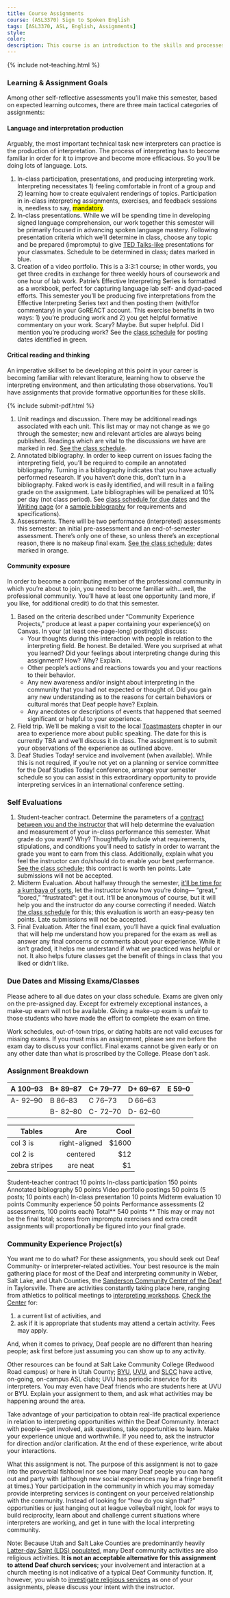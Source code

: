 ```yaml
---
title: Course Assignments
course: (ASL3370) Sign to Spoken English
tags: [ASL3370, ASL, English, Assignments]
style: 
color: 
description: This course is an introduction to the skills and processes required to produce conceptually accurate and linguistically appropriate spoken-language interpretations of ASL texts.
---
```


{% include not-teaching.html %}

### Learning & Assignment Goals
Among other self-reflective assessments you’ll make this semester, based on expected learning outcomes, there are three main tactical categories of assignments:

#### Language and interpretation production
Arguably, the most important technical task new interpreters can practice is the production of interpretation. The process of interpreting has to become familiar in order for it to improve and become more efficacious. So you’ll be doing lots of language. Lots.
1. In-class participation, presentations, and producing interpreting work. Interpreting necessitates 1) feeling comfortable in front of a group and 2) learning how to create equivalent renderings of topics. Participation in in-class interpreting assignments, exercises, and feedback sessions is, needless to say, <mark>mandatory</mark>.
2. In-class presentations. While we will be spending time in developing signed language comprehension, our work together this semester will be primarily focused in advancing spoken language mastery. Following presentation criteria which we’ll determine in class, choose any topic and be prepared (impromptu) to give [TED Talks-like](http://www.ted.com) presentations for your classmates. Schedule to be determined in class; dates marked in blue.
3. Creation of a video portfolio. This is a 3:3:1 course; in other words, you get three credits in exchange for three weekly hours of coursework and one hour of lab work. Patrie’s Effective Interpreting Series is formatted as a workbook, perfect for capturing language lab self- and dyad-paced efforts. This semester you’ll be producing five interpretations from the Effective Interpreting Series text and then posting them (with/for commentary) in your GoREACT account. This exercise benefits in two ways: 1) you’re producing work and 2) you get helpful formative commentary on your work. Scary? Maybe. But super helpful. Did I mention you’re producing work? See the [class schedule](http://) for posting dates identified in green.

#### Critical reading and thinking
An imperative skillset to be developing at this point in your career is becoming familiar with relevant literature, learning how to observe the interpreting environment, and then articulating those observations. You’ll have assignments that provide formative opportunities for these skills.

{% include submit-pdf.html %}

1. Unit readings and discussion. There may be additional readings associated with each unit. This list may or may not change as we go through the semester; new and relevant articles are always being published. Readings which are vital to the discussions we have are marked in red. [See the class schedule](http://).
2. Annotated bibliography. In order to keep current on issues facing the interpreting field, you’ll be required to compile an annotated bibliography. Turning in a bibliography indicates that you have actually performed research. If you haven’t done this, don’t turn in a bibliography. Faked work is easily identified, and will result in a failing grade on the assignment. Late bibliographies will be penalized at 10% per day (not class period). See [class schedule for due dates](http://) and the [Writing page](http://) (or a [sample biblography](http://) for requirements and specifications).
3. Assessments. There will be two performance (interpreted) assessments this semester: an initial pre-assessment and an end-of-semester assessment. There’s only one of these, so unless there’s an exceptional reason, there is no makeup final exam. [See the class schedule](http://); dates marked in orange.

#### Community exposure
In order to become a contributing member of the professional community in which you’re about to join, you need to become familiar with...well, the professional community. You’ll have at least one opportunity (and more, if you like, for additional credit) to do that this semester.
1. Based on the criteria described under “Community Experience Projects,” produce at least a paper containing your experience(s) on Canvas. In your (at least one-page-long) posting(s) discuss:
	* Your thoughts during this interaction with people in relation to the interpreting field. Be honest. Be detailed. Were you surprised at what you learned? Did your feelings about interpreting change during this assignment? How? Why? Explain.
	* Other people’s actions and reactions towards you and your reactions to their behavior.
	* Any new awareness and/or insight about interpreting in the community that you had not expected or thought of. Did you gain any new understanding as to the reasons for certain behaviors or cultural morés that Deaf people have? Explain.
	* Any anecdotes or descriptions of events that happened that seemed significant or helpful to your experience.
2. Field trip. We’ll be making a visit to the local [Toastmasters](http://) chapter in our area to experience more about public speaking. The date for this is currently TBA and we’ll discuss it in class. The assignment is to submit your observations of the experience as outlined above.
3. Deaf Studies Today! service and involvement (when available). While this is not required, if you’re not yet on a planning or service committee for the Deaf Studies Today! conference, arrange your semester schedule so you can assist in this extraordinary opportunity to provide interpreting services in an international conference setting.

### Self Evaluations
1. Student-teacher contract. Determine the parameters of a [contract between you and the instructor](http://) that will help determine the evaluation and measurement of your in-class performance this semester. What grade do you want? Why? Thoughtfully include what requirements, stipulations, and conditions you’ll need to satisfy in order to warrant the grade you want to earn from this class. Additionally, explain what you feel the instructor can do/should do to enable your best performance. [See the class schedule](http://); this contract is worth ten points. Late submissions will not be accepted.
2. Midterm Evaluation. About halfway through the semester, [it’ll be time for a kumbaya of sorts](http://), let the instructor know how you’re doing— “great,” “bored,” “frustrated”: get it out. It’ll be anonymous of course, but it will help you and the instructor do any course correcting if needed. Watch [the class schedule](http://) for this; this evaluation is worth an easy-peasy ten points. Late submissions will not be accepted.
3. Final Evaluation. After the final exam, you’ll have a quick final evaluation that will help me understand how you prepared for the exam as well as answer any final concerns or comments about your experience. While it isn’t graded, it helps me understand if what we practiced was helpful or not. It also helps future classes get the benefit of things in class that you liked or didn’t like.

### Due Dates and Missing Exams/Classes
Please adhere to all due dates on your class schedule. Exams are given only on the pre-assigned day. Except for extremely exceptional instances, a make-up exam will not be available. Giving a make-up exam is unfair to those students who have made the effort to complete the exam on time.

Work schedules, out-of-town trips, or dating habits are not valid excuses for missing exams. If you must miss an assignment, please see me before the exam day to discuss your conflict. Final exams cannot be given early or on any other date than what is proscribed by the College. Please don’t ask.

### Assignment Breakdown

| A 100–93 	| B+ 89–87 	| C+ 79–77 	| D+ 69–67 	| E 59–0 	|
|----------	|----------	|----------	|----------	|--------	|
| A- 92–90 	| B  86–83 	| C  76–73 	| D  66–63 	|        	|
|          	| B- 82–80 	| C- 72–70 	| D- 62–60 	|        	|

| Tables        | Are           | Cool  |
| ------------- |:-------------:| -----:|
| col 3 is      | right-aligned | $1600 |
| col 2 is      | centered      |   $12 |
| zebra stripes | are neat      |    $1 |

Student-teacher contract	10 points
In-class participation	150 points
Annotated bibliography	50 points
Video portfolio postings	50 points
(5 posts; 10 points each)
In-class presentation	10 points
Midterm evaluation	10 points
Community experience	50 points
Performance assessments	(2 assessments, 100 points each)
Total**	540 points
** This may or may not be the final total; scores from impromptu exercises and extra credit assignments will proportionally be figured into your final grade.

### Community Experience Project(s)
You want me to do what? For these assignments, you should seek out Deaf Community- or interpreter-related activities. Your best resource is the main gathering place for most of the Deaf and interpreting community in Weber, Salt Lake, and Utah Counties, the [Sanderson Community Center of the Deaf](http://maps.google.com/maps?f=q&source=s_q&hl=en&geocode=&q=5709+South+1500+West,+Salt+Lake+City,+UT&sll=40.647788,-111.933888&sspn=0.355826,0.529404&ie=UTF8&hq=&hnear=5709+S+1500+W,+Salt+Lake+City,+Salt+Lake,+Utah+84123&ll=40.64758,-111.933882&spn=0.01112,0.016544&z=16) in Taylorsville. There are activities constantly taking place here, ranging from athletics to political meetings to [interpreting workshops](http://). [Check the Center](https://jobs.utah.gov/usor/dhh) for:

1. a current list of activities, and
2. ask if it is appropriate that students may attend a certain activity. Fees may apply.

And, when it comes to privacy, Deaf people are no different than hearing people; ask first before just assuming you can show up to any activity.

Other resources can be found at Salt Lake Community College (Redwood Road campus) or here in Utah County; [BYU](http://www.facebook.com/pages/BYU-ASL-CLUB/153072054600), [UVU](http://www.facebook.com/group.php?gid=86095565110&v=info), and [SLCC](http://www.slcc.edu/asl/asl-program/asl-club.aspx) have active, on-going, on-campus ASL clubs; UVU has periodic inservice for its interpreters. You may even have Deaf friends who are students here at UVU or BYU. Explain your assignment to them, and ask what activities may be happening around the area.

Take advantage of your participation to obtain real-life practical experience in relation to interpreting opportunities within the Deaf Community. Interact with people—get involved, ask questions, take opportunities to learn. Make your experience unique and worthwhile. If you need to, ask the instructor for direction and/or clarification. At the end of these experience, write about your interactions.

What this assignment is not. The purpose of this assignment is not to gaze into the proverbial fishbowl nor see how many Deaf people you can hang out and party with (although new social experiences may be a fringe benefit at times.) Your participation in the community in which you may someday provide interpreting services is contingent on your perceived relationship with the community. Instead of looking for “how do you sign that?” opportunities or just hanging out at league volleyball night, look for ways to build reciprocity, learn about and challenge current situations where interpreters are working, and get in tune with the local interpreting community.

Note: Because Utah and Salt Lake Counties are predominantly heavily [Latter-day Saint (LDS) populated](http://deaflds.org/na_ut_id.html), many Deaf community activities are also religious activities. **It is not an acceptable alternative for this assignment to attend Deaf church services**; your involvement and interaction at a church meeting is not indicative of a typical Deaf Community function. If, however, you wish to [investigate religious services](http://uad.org/utahresources/churches.htm) as one of your assignments, please discuss your intent with the instructor.